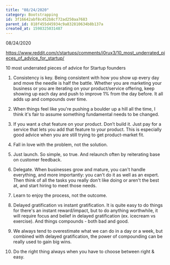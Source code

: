 ```yaml
---
title: "08/24/2020"
category: Bootstrapping
id: 3f16642abf8c452b8cf72ad250aa7683
parent_id: 818f455d45934c9a832810634b8b137a
created_at: 1598325031487
---
```


08/24/2020

https://www.reddit.com/r/startups/comments/i0rux3/10_most_underrated_pieces_of_advice_for_startup/

10 most underrated pieces of advice for Startup founders

1. Consistency is key. Being consistent with how you show up every day and move the needle is half the battle. Whether you are marketing your business or you are iterating on your product/service offering, keep showing up each day and push to improve 1% from the day before. It all adds up and compounds over time. 

2. When things feel like you're pushing a boulder up a hill all the time, I think it's fair to assume something fundamental needs to be changed.

3. If you want a chat feature on your product. Don’t build it. Just pay for a service that lets you add that feature to your product. This is especially good advice when you are still trying to get product-market fit.

4. Fall in love with the problem, not the solution.

5. Just launch. So simple, so true. And relaunch often by reiterating base on customer feedback.

6. Delegate. When businesses grow and mature, you can't handle everything, and more importantly: you can't do it as well as an expert. Then think of all the tasks you really don't like doing or aren't the best at, and start hiring to meet those needs.

7. Learn to enjoy the process, not the outcome.

8. Delayed gratification vs instant gratification. It is quite easy to do things for there's an instant reward/impact, but to do anything worthwhile, it will require focus and belief in delayed gratification (ex. icecream vs exercise). And things compounds - both bad and good.

9. We always tend to overestimate what we can do in a day or a week, but combined with delayed gratification, the power of compounding can be really used to gain big wins.

10. Do the right thing always when you have to choose between right & easy.
    